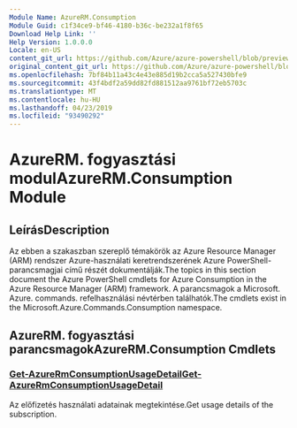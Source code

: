 ```yaml
---
Module Name: AzureRM.Consumption
Module Guid: c1f34ce9-bf46-4180-b36c-be232a1f8f65
Download Help Link: ''
Help Version: 1.0.0.0
Locale: en-US
content_git_url: https://github.com/Azure/azure-powershell/blob/preview/src/ResourceManager/Consumption/Commands.Consumption/help/AzureRM.Consumption.md
original_content_git_url: https://github.com/Azure/azure-powershell/blob/preview/src/ResourceManager/Consumption/Commands.Consumption/help/AzureRM.Consumption.md
ms.openlocfilehash: 7bf84b11a43c4e43e885d19b2cca5a527430bfe9
ms.sourcegitcommit: 43f4bdf2a59dd82fd881512aa9761bf72eb5703c
ms.translationtype: MT
ms.contentlocale: hu-HU
ms.lasthandoff: 04/23/2019
ms.locfileid: "93490292"
---
```

# <span data-ttu-id="f280a-101">AzureRM. fogyasztási modul</span><span class="sxs-lookup"><span data-stu-id="f280a-101">AzureRM.Consumption Module</span></span>
## <span data-ttu-id="f280a-102">Leírás</span><span class="sxs-lookup"><span data-stu-id="f280a-102">Description</span></span>
<span data-ttu-id="f280a-103">Az ebben a szakaszban szereplő témakörök az Azure Resource Manager (ARM) rendszer Azure-használati keretrendszerének Azure PowerShell-parancsmagjai című részét dokumentálják.</span><span class="sxs-lookup"><span data-stu-id="f280a-103">The topics in this section document the Azure PowerShell cmdlets for Azure Consumption in the Azure Resource Manager (ARM) framework.</span></span> <span data-ttu-id="f280a-104">A parancsmagok a Microsoft. Azure. commands. refelhasználási névtérben találhatók.</span><span class="sxs-lookup"><span data-stu-id="f280a-104">The cmdlets exist in the Microsoft.Azure.Commands.Consumption namespace.</span></span>

## <span data-ttu-id="f280a-105">AzureRM. fogyasztási parancsmagok</span><span class="sxs-lookup"><span data-stu-id="f280a-105">AzureRM.Consumption Cmdlets</span></span>
### [<span data-ttu-id="f280a-106">Get-AzureRmConsumptionUsageDetail</span><span class="sxs-lookup"><span data-stu-id="f280a-106">Get-AzureRmConsumptionUsageDetail</span></span>](Get-AzureRmConsumptionUsageDetail.md)
<span data-ttu-id="f280a-107">Az előfizetés használati adatainak megtekintése.</span><span class="sxs-lookup"><span data-stu-id="f280a-107">Get usage details of the subscription.</span></span>

